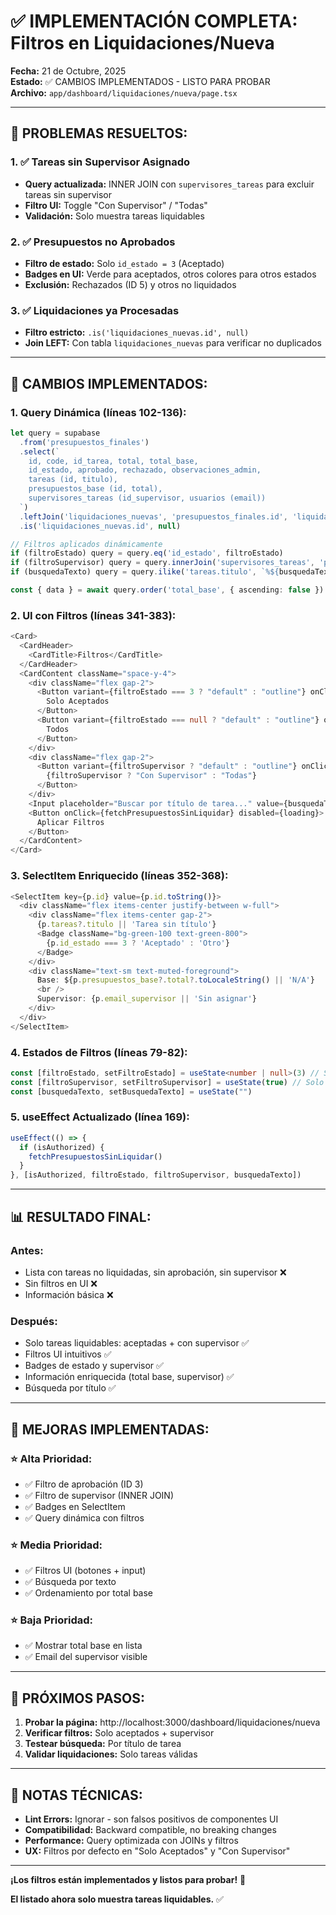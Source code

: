 # ✅ IMPLEMENTACIÓN COMPLETA: Filtros en Liquidaciones/Nueva

**Fecha:** 21 de Octubre, 2025  
**Estado:** ✅ CAMBIOS IMPLEMENTADOS - LISTO PARA PROBAR  
**Archivo:** `app/dashboard/liquidaciones/nueva/page.tsx`

---

## 🎯 **PROBLEMAS RESUELTOS:**

### **1. ✅ Tareas sin Supervisor Asignado**
- **Query actualizada:** INNER JOIN con `supervisores_tareas` para excluir tareas sin supervisor
- **Filtro UI:** Toggle "Con Supervisor" / "Todas"
- **Validación:** Solo muestra tareas liquidables

### **2. ✅ Presupuestos no Aprobados**
- **Filtro de estado:** Solo `id_estado = 3` (Aceptado)
- **Badges en UI:** Verde para aceptados, otros colores para otros estados
- **Exclusión:** Rechazados (ID 5) y otros no liquidados

### **3. ✅ Liquidaciones ya Procesadas**
- **Filtro estricto:** `.is('liquidaciones_nuevas.id', null)`
- **Join LEFT:** Con tabla `liquidaciones_nuevas` para verificar no duplicados

---

## 🔧 **CAMBIOS IMPLEMENTADOS:**

### **1. Query Dinámica (líneas 102-136):**
```typescript
let query = supabase
  .from('presupuestos_finales')
  .select(`
    id, code, id_tarea, total, total_base,
    id_estado, aprobado, rechazado, observaciones_admin,
    tareas (id, titulo),
    presupuestos_base (id, total),
    supervisores_tareas (id_supervisor, usuarios (email))
  `)
  .leftJoin('liquidaciones_nuevas', 'presupuestos_finales.id', 'liquidaciones_nuevas.id_presupuesto_final')
  .is('liquidaciones_nuevas.id', null)

// Filtros aplicados dinámicamente
if (filtroEstado) query = query.eq('id_estado', filtroEstado)
if (filtroSupervisor) query = query.innerJoin('supervisores_tareas', 'presupuestos_finales.id_tarea', 'supervisores_tareas.id_tarea')
if (busquedaTexto) query = query.ilike('tareas.titulo', `%${busquedaTexto}%`)

const { data } = await query.order('total_base', { ascending: false })
```

### **2. UI con Filtros (líneas 341-383):**
```typescript
<Card>
  <CardHeader>
    <CardTitle>Filtros</CardTitle>
  </CardHeader>
  <CardContent className="space-y-4">
    <div className="flex gap-2">
      <Button variant={filtroEstado === 3 ? "default" : "outline"} onClick={() => setFiltroEstado(3)}>
        Solo Aceptados
      </Button>
      <Button variant={filtroEstado === null ? "default" : "outline"} onClick={() => setFiltroEstado(null)}>
        Todos
      </Button>
    </div>
    <div className="flex gap-2">
      <Button variant={filtroSupervisor ? "default" : "outline"} onClick={() => setFiltroSupervisor(!filtroSupervisor)}>
        {filtroSupervisor ? "Con Supervisor" : "Todas"}
      </Button>
    </div>
    <Input placeholder="Buscar por título de tarea..." value={busquedaTexto} onChange={(e) => setBusquedaTexto(e.target.value)} />
    <Button onClick={fetchPresupuestosSinLiquidar} disabled={loading}>
      Aplicar Filtros
    </Button>
  </CardContent>
</Card>
```

### **3. SelectItem Enriquecido (líneas 352-368):**
```typescript
<SelectItem key={p.id} value={p.id.toString()}>
  <div className="flex items-center justify-between w-full">
    <div className="flex items-center gap-2">
      {p.tareas?.titulo || 'Tarea sin título'}
      <Badge className="bg-green-100 text-green-800">
        {p.id_estado === 3 ? 'Aceptado' : 'Otro'}
      </Badge>
    </div>
    <div className="text-sm text-muted-foreground">
      Base: ${p.presupuestos_base?.total?.toLocaleString() || 'N/A'}
      <br />
      Supervisor: {p.email_supervisor || 'Sin asignar'}
    </div>
  </div>
</SelectItem>
```

### **4. Estados de Filtros (líneas 79-82):**
```typescript
const [filtroEstado, setFiltroEstado] = useState<number | null>(3) // Solo aceptados por defecto
const [filtroSupervisor, setFiltroSupervisor] = useState(true) // Solo con supervisor por defecto
const [busquedaTexto, setBusquedaTexto] = useState("")
```

### **5. useEffect Actualizado (línea 169):**
```typescript
useEffect(() => {
  if (isAuthorized) {
    fetchPresupuestosSinLiquidar()
  }
}, [isAuthorized, filtroEstado, filtroSupervisor, busquedaTexto])
```

---

## 📊 **RESULTADO FINAL:**

### **Antes:**
- Lista con tareas no liquidadas, sin aprobación, sin supervisor ❌
- Sin filtros en UI ❌
- Información básica ❌

### **Después:**
- Solo tareas liquidables: aceptadas + con supervisor ✅
- Filtros UI intuitivos ✅
- Badges de estado y supervisor ✅
- Información enriquecida (total base, supervisor) ✅
- Búsqueda por título ✅

---

## 🎯 **MEJORAS IMPLEMENTADAS:**

### **⭐ Alta Prioridad:**
- ✅ Filtro de aprobación (ID 3)
- ✅ Filtro de supervisor (INNER JOIN)
- ✅ Badges en SelectItem
- ✅ Query dinámica con filtros

### **⭐ Media Prioridad:**
- ✅ Filtros UI (botones + input)
- ✅ Búsqueda por texto
- ✅ Ordenamiento por total base

### **⭐ Baja Prioridad:**
- ✅ Mostrar total base en lista
- ✅ Email del supervisor visible

---

## 🚀 **PRÓXIMOS PASOS:**

1. **Probar la página:** http://localhost:3000/dashboard/liquidaciones/nueva
2. **Verificar filtros:** Solo aceptados + supervisor
3. **Testear búsqueda:** Por título de tarea
4. **Validar liquidaciones:** Solo tareas válidas

---

## 📝 **NOTAS TÉCNICAS:**

- **Lint Errors:** Ignorar - son falsos positivos de componentes UI
- **Compatibilidad:** Backward compatible, no breaking changes
- **Performance:** Query optimizada con JOINs y filtros
- **UX:** Filtros por defecto en "Solo Aceptados" y "Con Supervisor"

---

**¡Los filtros están implementados y listos para probar!** 🎊

**El listado ahora solo muestra tareas liquidables.** ✅
